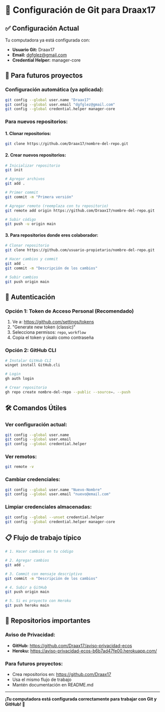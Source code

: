 # 🔧 Configuración de Git para Draax17

## ✅ Configuración Actual

Tu computadora ya está configurada con:

- **Usuario Git:** Draax17
- **Email:** dgfglez@gmail.com
- **Credential Helper:** manager-core

## 🚀 Para futuros proyectos

### Configuración automática (ya aplicada):
```bash
git config --global user.name "Draax17"
git config --global user.email "dgfglez@gmail.com"
git config --global credential.helper manager-core
```

### Para nuevos repositorios:

#### 1. Clonar repositorios:
```bash
git clone https://github.com/Draax17/nombre-del-repo.git
```

#### 2. Crear nuevos repositorios:
```bash
# Inicializar repositorio
git init

# Agregar archivos
git add .

# Primer commit
git commit -m "Primera versión"

# Agregar remoto (reemplaza con tu repositorio)
git remote add origin https://github.com/Draax17/nombre-del-repo.git

# Subir código
git push -u origin main
```

#### 3. Para repositorios donde eres colaborador:
```bash
# Clonar repositorio
git clone https://github.com/usuario-propietario/nombre-del-repo.git

# Hacer cambios y commit
git add .
git commit -m "Descripción de los cambios"

# Subir cambios
git push origin main
```

## 🔑 Autenticación

### Opción 1: Token de Acceso Personal (Recomendado)
1. Ve a: https://github.com/settings/tokens
2. "Generate new token (classic)"
3. Selecciona permisos: `repo`, `workflow`
4. Copia el token y úsalo como contraseña

### Opción 2: GitHub CLI
```bash
# Instalar GitHub CLI
winget install GitHub.cli

# Login
gh auth login

# Crear repositorio
gh repo create nombre-del-repo --public --source=. --push
```

## 🛠️ Comandos Útiles

### Ver configuración actual:
```bash
git config --global user.name
git config --global user.email
git config --global credential.helper
```

### Ver remotos:
```bash
git remote -v
```

### Cambiar credenciales:
```bash
git config --global user.name "Nuevo-Nombre"
git config --global user.email "nuevo@email.com"
```

### Limpiar credenciales almacenadas:
```bash
git config --global --unset credential.helper
git config --global credential.helper manager-core
```

## 📋 Flujo de trabajo típico

```bash
# 1. Hacer cambios en tu código

# 2. Agregar cambios
git add .

# 3. Commit con mensaje descriptivo
git commit -m "Descripción de los cambios"

# 4. Subir a GitHub
git push origin main

# 5. Si es proyecto con Heroku
git push heroku main
```

## 🎯 Repositorios importantes

### Aviso de Privacidad:
- **GitHub:** https://github.com/Draax17/aviso-privacidad-ecos
- **Heroku:** https://aviso-privacidad-ecos-b6b7ad47fe00.herokuapp.com/

### Para futuros proyectos:
- Crea repositorios en: https://github.com/Draax17
- Usa el mismo flujo de trabajo
- Mantén documentación en README.md

---

**¡Tu computadora está configurada correctamente para trabajar con Git y GitHub! 🚀** 